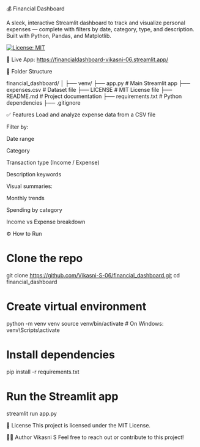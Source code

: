 💰 Financial Dashboard

A sleek, interactive Streamlit dashboard to track and visualize personal expenses — complete with filters by date, category, type, and description. Built with Python, Pandas, and Matplotlib.



[![License: MIT](https://img.shields.io/badge/License-MIT-yellow.svg)](LICENSE)



🔗 Live App: https://financialdashboard-vikasni-06.streamlit.app/




📂 Folder Structure

financial_dashboard/
│
├── venv/
├── app.py                  # Main Streamlit app
├── expenses.csv            # Dataset file
├── LICENSE                 # MIT License file
├── README.md               # Project documentation
├── requirements.txt        # Python dependencies
├── .gitignore



✅ Features
Load and analyze expense data from a CSV file

Filter by:

Date range

Category

Transaction type (Income / Expense)

Description keywords

Visual summaries:

Monthly trends

Spending by category

Income vs Expense breakdown



⚙️ How to Run

# Clone the repo
git clone https://github.com/Vikasni-S-06/financial_dashboard.git
cd financial_dashboard

# Create virtual environment
python -m venv venv
source venv/bin/activate        # On Windows: venv\Scripts\activate

# Install dependencies
pip install -r requirements.txt

# Run the Streamlit app
streamlit run app.py



📄 License
This project is licensed under the MIT License.



👩‍💻 Author
Vikasni S
Feel free to reach out or contribute to this project!
